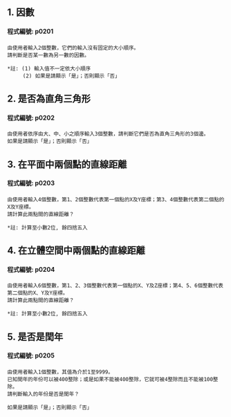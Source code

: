 
## 1. 因數

#### 程式編號: p0201 <p/>
```
由使用者輸入2個整數，它們的輸入沒有固定的大小順序。
請判斷是否某一數為另一數的因數。

*註: (1) 輸入值不一定依大小順序
     (2) 如果是請顯示「是」；否則顯示「否」
```



## 2. 是否為直角三角形

#### 程式編號: p0202 <p/>
```
由使用者依序由大、中、小之順序輸入3個整數，請判斷它們是否為直角三角形的3個邊。
如果是請顯示「是」；否則顯示「否」
```



## 3. 在平面中兩個點的直線距離

#### 程式編號: p0203 <p/>
```
由使用者輸入4個整數，第1、2個整數代表第一個點的X及Y座標；第3、4個整數代表第二個點的X及Y座標。
請計算此兩點間的直線距離？

*註: 計算至小數2位, 餘四捨五入
```


## 4. 在立體空間中兩個點的直線距離

#### 程式編號: p0204 <p/>
```
由使用者輸入6個整數，第1、2、3個整數代表第一個點的X、Y及Z座標；第4、5、6個整數代表第二個點的X、Y及Y座標。
請計算此兩點間的直線距離？

*註: 計算至小數2位, 餘四捨五入
```


## 5. 是否是閏年

#### 程式編號: p0205 <p/>
```
由使用者輸入1個整數，其值為介於1至9999。
已知閏年的年份可以被400整除；或是如果不能被400整除，它就可被4整除而且不能被100整除。
請判斷輸入的年份是否是閏年？

如果是請顯示「是」；否則顯示「否」
```
